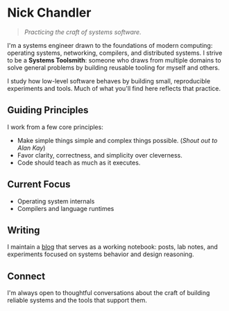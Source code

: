# Nick Chandler

> _Practicing the craft of systems software._

I'm a systems engineer drawn to the foundations of modern computing: operating systems, networking, compilers, and distributed systems. I strive to be a **Systems Toolsmith**: someone who draws from multiple domains to solve general problems by building reusable tooling for myself and others.

I study how low-level software behaves by building small, reproducible experiments and tools. Much of what you'll find here reflects that practice.

## Guiding Principles

I work from a few core principles:

- Make simple things simple and complex things possible. (_Shout out to Alan Kay_)
- Favor clarity, correctness, and simplicity over cleverness.
- Code should teach as much as it executes.

## Current Focus

- Operating system internals
- Compilers and language runtimes

## Writing

I maintain a [blog](https://nickchandler.dev) that serves as a working notebook: posts, lab notes, and experiments focused on systems behavior and design reasoning.

## Connect

I'm always open to thoughtful conversations about the craft of building reliable systems and the tools that support them.
